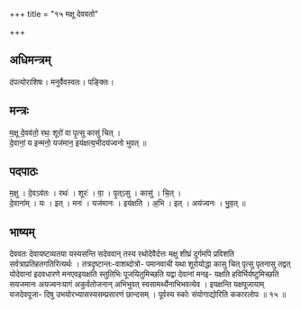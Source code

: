 +++
title = "१५ मक्षू देववतो"

+++
## अधिमन्त्रम्
दंपत्योराशिषः। मनुर्वैवस्वतः। पङ्क्तिः।

## मन्त्रः
म॒क्षू दे॒वव॑तो॒ रथः॒ शूरो॑ वा पृ॒त्सु कासु॑ चित् ।  
दे॒वानां॒ य इन्मनो॒ यज॑मान॒ इय॑क्षत्य॒भीदय॑ज्वनो भुवत् ॥

## पदपाठः
म॒क्षु । दे॒वऽव॑तः । रथः॑ । शूरः॑ । वा॒ । पृ॒त्ऽसु । कासु॑ । चि॒त् ।  
दे॒वाना॑म् । यः । इत् । मनः॑ । यज॑मानः । इय॑क्षति । अ॒भि । इत् । अय॑ज्वनः । भु॒व॒त् ॥

## भाष्यम्
देववतः देवायष्टव्यतया यस्यसन्ति सदेववान् तस्य रथोदेवैर्दत्तः मक्षु शीघ्रं दुर्गमपि प्रविशति सर्वत्राप्रतिहतगतिरित्यर्थः । तत्रदृष्टान्तः-वाशब्दोत्रो- पमानवाची यथा शूरोयोद्धा कासु चित् पृत्सु पृतनासु तद्वत् योदेवानां इदवधारणे मनएवइयक्षति स्तुतिभिः पूजयितुमिच्छति यद्वा देवानां मनइ- यक्षति हविर्भिर्यष्टुमिच्छति सयजमानः अयज्वनःयागं अकुर्वतोजनान् अभिभुवत् स्वसामर्थ्येनाभिभवत्येव । इयक्षन्ति यक्षपूजायाम् यजदेवपूजा- दिषु उभयोरभ्यासस्यसम्प्रसारणं छान्दसम् । पूर्वस्य स्कोः संयोगाद्योरिति ककारलोपः ॥ १५ ॥